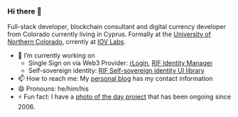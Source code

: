 ### Hi there 👋

Full-stack developer, blockchain consultant and digital currency developer from Colorado currently living in Cyprus. Formally at the [University of Northern Colorado](https://www.unco.edu), crrently at [IOV Labs](https://iovlabs.org/).

- 🔭 I’m currently working on
  - Single Sign on via Web3 Provider: [rLogin](https://github.com/rsksmart/rLogin), [RIF Identity Manager](https://github.com/rsksmart/rif-identity-manager)
  - Self-sovereign identity: [RIF Self-sovereign identity UI library](https://github.com/rsksmart/rif-identity-ui)
- 📫 How to reach me: My [personal blog](https://developerjesse.com) has my contact information
- 😄 Pronouns: he/him/his
- ⚡ Fun fact: I have a [photo of the day project](https://jesse.photo) that has been ongoing since 2006.

<!--
**jessgusclark/jessgusclark** is a ✨ _special_ ✨ repository because its `README.md` (this file) appears on your GitHub profile.

Here are some ideas to get you started:


- 🌱 I’m currently learning
  - Advanced JavaScript
- 👯 I’m looking to collaborate on ...
- 🤔 I’m looking for help with ...
- 💬 Ask me about ...


-->
